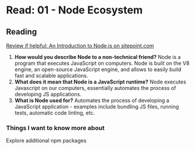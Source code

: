 # Read: 01 - Node Ecosystem

## Reading

[Review if helpful: An Introduction to Node.js on sitepoint.com](https://www.sitepoint.com/an-introduction-to-node-js)

1. **How would you describe Node to a non-technical friend?** Node is a program that executes JavaScript on computers. Node is built on the V8 engine, an open-source JavaScript engine, and allows to easily build fast and scalable applications.
2. **What does it mean that Node is a JavaScript runtime?** Node executes Javascript on our computers, essentially automates the process of developing JS applications.
3. **What is Node used for?** Automates the process of developing a JavaScript application - examples include bundling JS files, running tests, automatic code linting, etc.

### Things I want to know more about

Explore additional npm packages
